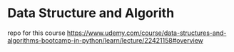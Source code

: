 # Data Structure and Algorith
repo for this course 
https://www.udemy.com/course/data-structures-and-algorithms-bootcamp-in-python/learn/lecture/22421158#overview
